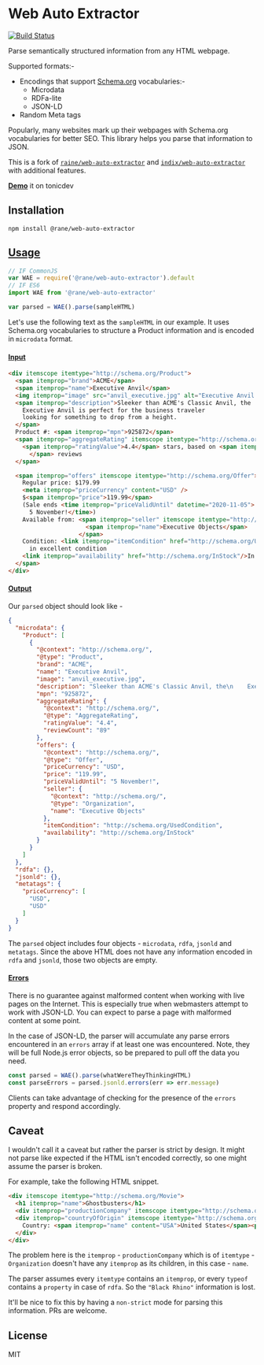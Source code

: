 # Web Auto Extractor
[![Build Status](https://travis-ci.org/indix/web-auto-extractor.svg?branch=master)](https://travis-ci.org/indix/web-auto-extractor)

Parse semantically structured information from any HTML webpage.

Supported formats:-
- Encodings that support [Schema.org](http://schema.org/) vocabularies:-
  - Microdata
  - RDFa-lite
  - JSON-LD
- Random Meta tags

Popularly, many websites mark up their webpages with Schema.org vocabularies for better SEO. This library helps you parse that information to JSON.

This is a fork of [`raine/web-auto-extractor`](https://github.com/raine/web-auto-extractor) and [`indix/web-auto-extractor`](https://github.com/indix/web-auto-extractor) with additional features.


**[Demo](https://tonicdev.com/npm/web-auto-extractor)** it on tonicdev

## Installation
`npm install @rane/web-auto-extractor`

## [Usage](#usage)

```js
// IF CommonJS
var WAE = require('@rane/web-auto-extractor').default
// IF ES6
import WAE from '@rane/web-auto-extractor'

var parsed = WAE().parse(sampleHTML)

```

Let's use the following text as the `sampleHTML` in our example. It uses Schema.org vocabularies to structure a Product information and is encoded in `microdata` format.

#### [Input](#input)
```html
<div itemscope itemtype="http://schema.org/Product">
  <span itemprop="brand">ACME</span>
  <span itemprop="name">Executive Anvil</span>
  <img itemprop="image" src="anvil_executive.jpg" alt="Executive Anvil logo" />
  <span itemprop="description">Sleeker than ACME's Classic Anvil, the
    Executive Anvil is perfect for the business traveler
    looking for something to drop from a height.
  </span>
  Product #: <span itemprop="mpn">925872</span>
  <span itemprop="aggregateRating" itemscope itemtype="http://schema.org/AggregateRating">
    <span itemprop="ratingValue">4.4</span> stars, based on <span itemprop="reviewCount">89
      </span> reviews
  </span>

  <span itemprop="offers" itemscope itemtype="http://schema.org/Offer">
    Regular price: $179.99
    <meta itemprop="priceCurrency" content="USD" />
    $<span itemprop="price">119.99</span>
    (Sale ends <time itemprop="priceValidUntil" datetime="2020-11-05">
      5 November!</time>)
    Available from: <span itemprop="seller" itemscope itemtype="http://schema.org/Organization">
                      <span itemprop="name">Executive Objects</span>
                    </span>
    Condition: <link itemprop="itemCondition" href="http://schema.org/UsedCondition"/>Previously owned,
      in excellent condition
    <link itemprop="availability" href="http://schema.org/InStock"/>In stock! Order now!</span>
  </span>
</div>
```

#### [Output](#output)

Our `parsed` object should look like -

```json
{
  "microdata": {
    "Product": [
      {
        "@context": "http://schema.org/",
        "@type": "Product",
        "brand": "ACME",
        "name": "Executive Anvil",
        "image": "anvil_executive.jpg",
        "description": "Sleeker than ACME's Classic Anvil, the\n    Executive Anvil is perfect for the business traveler\n    looking for something to drop from a height.",
        "mpn": "925872",
        "aggregateRating": {
          "@context": "http://schema.org/",
          "@type": "AggregateRating",
          "ratingValue": "4.4",
          "reviewCount": "89"
        },
        "offers": {
          "@context": "http://schema.org/",
          "@type": "Offer",
          "priceCurrency": "USD",
          "price": "119.99",
          "priceValidUntil": "5 November!",
          "seller": {
            "@context": "http://schema.org/",
            "@type": "Organization",
            "name": "Executive Objects"
          },
          "itemCondition": "http://schema.org/UsedCondition",
          "availability": "http://schema.org/InStock"
        }
      }
    ]
  },
  "rdfa": {},
  "jsonld": {},
  "metatags": {
    "priceCurrency": [
      "USD",
      "USD"
    ]
  }
}
```

The `parsed` object includes four objects - `microdata`, `rdfa`, `jsonld` and `metatags`. Since the above HTML does not have any information encoded in `rdfa` and `jsonld`, those two objects are empty.

#### [Errors](#errors)

There is no guarantee against malformed content when working with live pages on
the Internet. This is especially true when webmasters attempt to work with
JSON-LD. You can expect to parse a page with malformed content at some point.

In the case of JSON-LD, the parser will accumulate any parse errors encountered
in an `errors` array if at least one was encountered. Note, they will be full
Node.js error objects, so be prepared to pull off the data you need.

```js
const parsed = WAE().parse(whatWereTheyThinkingHTML)
const parseErrors = parsed.jsonld.errors(err => err.message)
```

Clients can take advantage of checking for the presence of the `errors` property
and respond accordingly.

## Caveat

I wouldn't call it a caveat but rather the parser is strict by design. It might not parse like expected if the HTML isn't encoded correctly, so one might assume the parser is broken.

For example, take the following HTML snippet.

```html
<div itemscope itemtype="http://schema.org/Movie">
  <h1 itemprop="name">Ghostbusters</h1>
  <div itemprop="productionCompany" itemscope itemtype="http://schema.org/Organization">Black Rhino</div>
  <div itemprop="countryOfOrigin" itemscope itemtype="http://schema.org/Country">
    Country: <span itemprop="name" content="USA">United States</span><p>
  </div>
</div>
```

The problem here is the `itemprop` - `productionCompany` which is of `itemtype` - `Organization` doesn't have any `itemprop` as its children, in this case - `name`.

The parser assumes every `itemtype` contains an `itemprop`, or every `typeof` contains a `property` in case of `rdfa`. So the `"Black Rhino"` information is lost.

It'll be nice to fix this by having a `non-strict` mode for parsing this information. PRs are welcome.

## License

MIT
